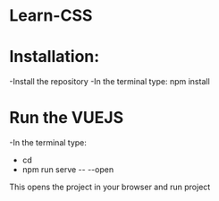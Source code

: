 # Learn-CSS
# Installation: 

-Install the repository
-In the terminal type: npm install

# Run the VUEJS

-In the terminal type: 
- cd <project> 
- npm run serve -- --open

This opens the project in your browser and run project
